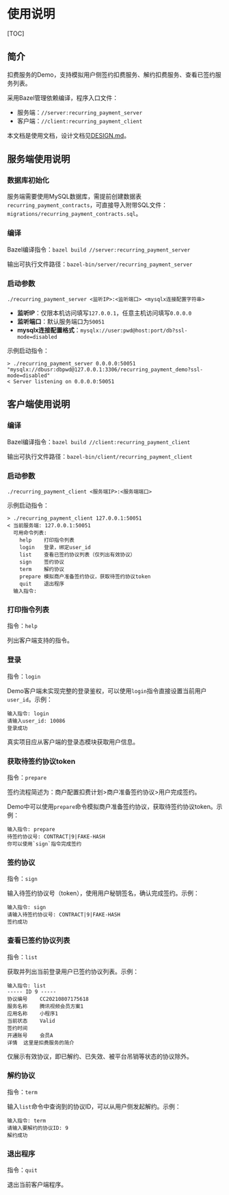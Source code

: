 # 使用说明

[TOC]

## 简介

扣费服务的Demo，支持模拟用户侧签约扣费服务、解约扣费服务、查看已签约服务列表。

采用Bazel管理依赖编译，程序入口文件：

- 服务端：`//server:recurring_payment_server`
- 客户端：`//client:recurring_payment_client`

本文档是使用文档，设计文档见[DESIGN.md](DESIGN.md)。

## 服务端使用说明

### 数据库初始化

服务端需要使用MySQL数据库，需提前创建数据表`recurring_payment_contracts`，可直接导入附带SQL文件：`migrations/recurring_payment_contracts.sql`。

### 编译

Bazel编译指令：`bazel build //server:recurring_payment_server `

输出可执行文件路径：`bazel-bin/server/recurring_payment_server`

### 启动参数

```shell
./recurring_payment_server <监听IP>:<监听端口> <mysqlx连接配置字符串>
```

- **监听IP**：仅限本机访问填写`127.0.0.1`，任意主机访问填写`0.0.0.0`
- **监听端口**：默认服务端口为`50051`
- **mysqlx连接配置格式**：`mysqlx://user:pwd@host:port/db?ssl-mode=disabled`

示例启动指令：

```shell
> ./recurring_payment_server 0.0.0.0:50051 "mysqlx://dbusr:dbpwd@127.0.0.1:3306/recurring_payment_demo?ssl-mode=disabled"
< Server listening on 0.0.0.0:50051
```

## 客户端使用说明

### 编译

Bazel编译指令：`bazel build //client:recurring_payment_client `

输出可执行文件路径：`bazel-bin/client/recurring_payment_client`

### 启动参数

```shell
./recurring_payment_client <服务端IP>:<服务端端口>
```

示例启动指令：

```shell
> ./recurring_payment_client 127.0.0.1:50051
< 当前服务端: 127.0.0.1:50051
  可用命令列表:
  	help	打印指令列表
  	login	登录，绑定user_id
  	list	查看已签约协议列表（仅列出有效协议）
  	sign	签约协议
  	term	解约协议
  	prepare	模拟商户准备签约协议，获取待签约协议token
  	quit	退出程序
  输入指令:
```

### 打印指令列表

指令：`help`

列出客户端支持的指令。

### 登录

指令：`login`

Demo客户端未实现完整的登录鉴权，可以使用`login`指令直接设置当前用户`user_id`。示例：

```shell
输入指令: login
请输入user_id: 10086
登录成功
```

真实项目应从客户端的登录态模块获取用户信息。

### 获取待签约协议token

指令：`prepare`

签约流程简述为：商户配置扣费计划>商户准备签约协议>用户完成签约。

Demo中可以使用`prepare`命令模拟商户准备签约协议，获取待签约协议token。示例：

```shell
输入指令: prepare
待签约协议号: CONTRACT|9|FAKE-HASH
你可以使用`sign`指令完成签约
```

### 签约协议

指令：`sign`

输入待签约协议号（token），使用用户秘钥签名，确认完成签约。示例：

```shell
输入指令: sign
请输入待签约协议号: CONTRACT|9|FAKE-HASH
签约成功
```

### 查看已签约协议列表

指令：`list`

获取并列出当前登录用户已签约协议列表。示例：

```
输入指令: list
----- ID 9 -----
协议编号	CC20210807175618
服务名称	腾讯视频会员方案1
应用名称	小程序1
当前状态	Valid
签约时间
开通账号	会员A
详情	这里是扣费服务的简介
```

仅展示有效协议，即已解约、已失效、被平台吊销等状态的协议除外。

### 解约协议

指令：`term`

输入`list`命令中查询到的协议ID，可以从用户侧发起解约。示例：

```shell
输入指令: term
请输入要解约的协议ID: 9
解约成功
```

### 退出程序

指令：`quit`

退出当前客户端程序。

